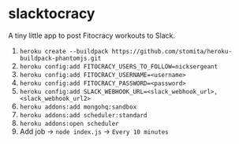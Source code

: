 slacktocracy
============

A tiny little app to post Fitocracy workouts to Slack.

1. `heroku create --buildpack https://github.com/stomita/heroku-buildpack-phantomjs.git`
2. `heroku config:add FITOCRACY_USERS_TO_FOLLOW=nicksergeant`
3. `heroku config:add FITOCRACY_USERNAME=<username>`
4. `heroku config:add FITOCRACY_PASSWORD=<password>`
5. `heroku config:add SLACK_WEBHOOK_URL=<slack_webhook_url>,<slack_webhook_url2>`
6. `heroku addons:add mongohq:sandbox`
7. `heroku addons:add scheduler:standard`
8. `heroku addons:open scheduler`
9. Add job -> `node index.js` -> `Every 10 minutes`
